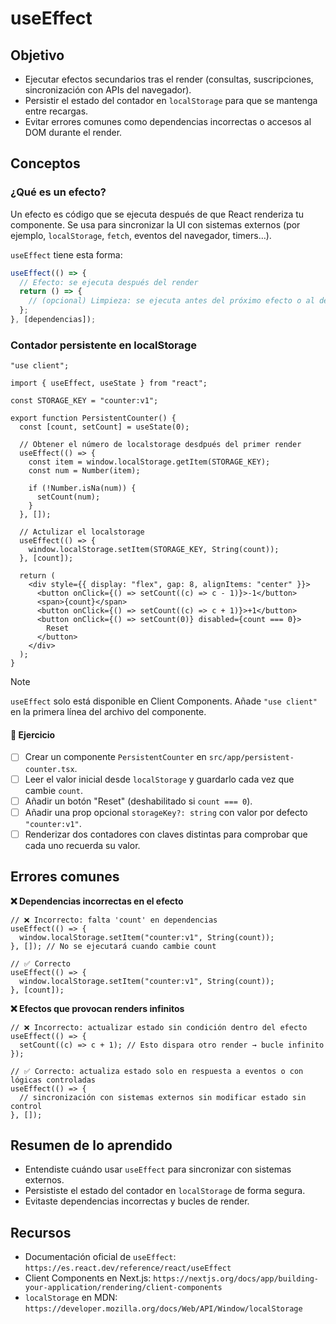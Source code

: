 # useEffect

## Objetivo

- Ejecutar efectos secundarios tras el render (consultas, suscripciones,
  sincronización con APIs del navegador).
- Persistir el estado del contador en `localStorage` para que se mantenga entre
  recargas.
- Evitar errores comunes como dependencias incorrectas o accesos al DOM durante
  el render.

## Conceptos

### ¿Qué es un efecto?

Un efecto es código que se ejecuta después de que React renderiza tu componente.
Se usa para sincronizar la UI con sistemas externos (por ejemplo,
`localStorage`, `fetch`, eventos del navegador, timers…).

`useEffect` tiene esta forma:

```ts
useEffect(() => {
  // Efecto: se ejecuta después del render
  return () => {
    // (opcional) Limpieza: se ejecuta antes del próximo efecto o al desmontar
  };
}, [dependencias]);
```

### Contador persistente en localStorage

```tsx
"use client";

import { useEffect, useState } from "react";

const STORAGE_KEY = "counter:v1";

export function PersistentCounter() {
  const [count, setCount] = useState(0);

  // Obtener el número de localstorage desdpués del primer render
  useEffect(() => {
    const item = window.localStorage.getItem(STORAGE_KEY);
    const num = Number(item);

    if (!Number.isNa(num)) {
      setCount(num);
    }
  }, []);

  // Actulizar el localstorage
  useEffect(() => {
    window.localStorage.setItem(STORAGE_KEY, String(count));
  }, [count]);

  return (
    <div style={{ display: "flex", gap: 8, alignItems: "center" }}>
      <button onClick={() => setCount((c) => c - 1)}>-1</button>
      <span>{count}</span>
      <button onClick={() => setCount((c) => c + 1)}>+1</button>
      <button onClick={() => setCount(0)} disabled={count === 0}>
        Reset
      </button>
    </div>
  );
}
```

> [!NOTE]
>
> `useEffect` solo está disponible en Client Components. Añade `"use client"` en
> la primera línea del archivo del componente.

#### 📝 Ejercicio

- [ ] Crear un componente `PersistentCounter` en
      `src/app/persistent-counter.tsx`.
- [ ] Leer el valor inicial desde `localStorage` y guardarlo cada vez que cambie
      `count`.
- [ ] Añadir un botón "Reset" (deshabilitado si `count === 0`).
- [ ] Añadir una prop opcional `storageKey?: string` con valor por defecto
      `"counter:v1"`.
- [ ] Renderizar dos contadores con claves distintas para comprobar que cada uno
      recuerda su valor.

## Errores comunes

**❌ Dependencias incorrectas en el efecto**

```tsx
// ❌ Incorrecto: falta 'count' en dependencias
useEffect(() => {
  window.localStorage.setItem("counter:v1", String(count));
}, []); // No se ejecutará cuando cambie count
```

```tsx
// ✅ Correcto
useEffect(() => {
  window.localStorage.setItem("counter:v1", String(count));
}, [count]);
```

**❌ Efectos que provocan renders infinitos**

```tsx
// ❌ Incorrecto: actualizar estado sin condición dentro del efecto
useEffect(() => {
  setCount((c) => c + 1); // Esto dispara otro render → bucle infinito
});
```

```tsx
// ✅ Correcto: actualiza estado solo en respuesta a eventos o con lógicas controladas
useEffect(() => {
  // sincronización con sistemas externos sin modificar estado sin control
}, []);
```

## Resumen de lo aprendido

- Entendiste cuándo usar `useEffect` para sincronizar con sistemas externos.
- Persististe el estado del contador en `localStorage` de forma segura.
- Evitaste dependencias incorrectas y bucles de render.

## Recursos

- Documentación oficial de `useEffect`:
  `https://es.react.dev/reference/react/useEffect`
- Client Components en Next.js:
  `https://nextjs.org/docs/app/building-your-application/rendering/client-components`
- `localStorage` en MDN:
  `https://developer.mozilla.org/docs/Web/API/Window/localStorage`
